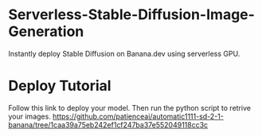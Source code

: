 # Serverless-Stable-Diffusion-Image-Generation
Instantly deploy Stable Diffusion on Banana.dev using serverless GPU.

# Deploy Tutorial

Follow this link to deploy your model. Then run the python script to retrive your images.
https://github.com/patienceai/automatic1111-sd-2-1-banana/tree/1caa39a75eb242ef1cf247ba37e552049118cc3c
